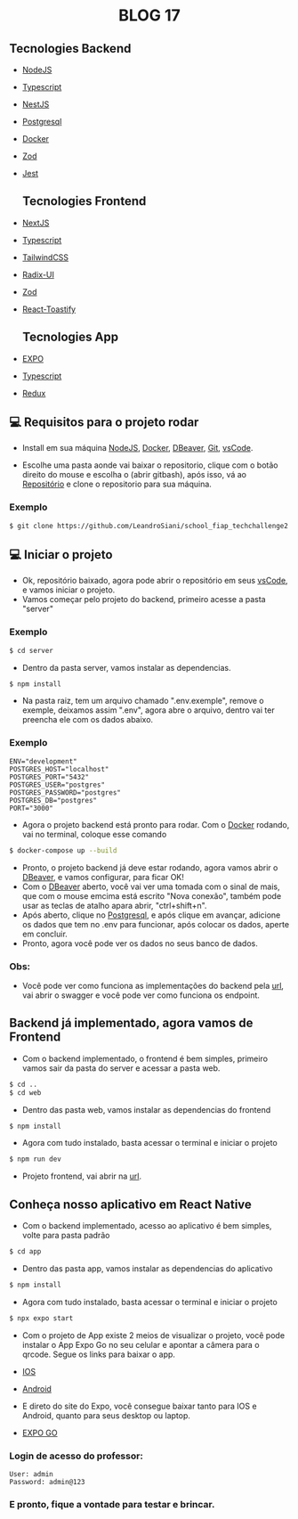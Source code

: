 <h1 align="center">
  BLOG 17
</p>



## Tecnologies Backend


- [NodeJS](https://nodejs.org)
- [Typescript](https://www.typescriptlang.org/)
- [NestJS](https://nestjs.com/)
- [Postgresql](https://www.postgresql.org/)
- [Docker](https://www.docker.com/)
- [Zod](https://zod.dev/)
- [Jest](https://jestjs.io/)

  ## Tecnologies Frontend
  

- [NextJS](https://nextjs.org/)
- [Typescript](https://www.typescriptlang.org/)
- [TailwindCSS](https://tailwindcss.com/)
- [Radix-UI](https://www.radix-ui.com/)
- [Zod](https://zod.dev/)
- [React-Toastify](https://www.npmjs.com/package/react-toastify)

  ## Tecnologies App
  

- [EXPO](https://expo.dev/)
- [Typescript](https://www.typescriptlang.org/)
- [Redux](https://redux-toolkit.js.org/)


## 💻 Requisitos para o projeto rodar

- Install em sua máquina [NodeJS](https://nodejs.org), [Docker](https://www.docker.com/), [DBeaver](https://dbeaver.io/), [Git](https://git-scm.com/), [vsCode](https://code.visualstudio.com/).

- Escolhe uma pasta aonde vai baixar o repositorio, clique com o botão direito do mouse e escolha o (abrir gitbash), após isso, vá ao [Repositório](https://github.com/LeandroSiani/school_fiap_techchallenge2) e clone o repositorio para sua máquina.

### Exemplo

```bash
$ git clone https://github.com/LeandroSiani/school_fiap_techchallenge2
````


## 💻 Iniciar o projeto

- Ok, repositório baixado, agora pode abrir o repositório em seus [vsCode](https://code.visualstudio.com/), e vamos iniciar o projeto.
- Vamos começar pelo projeto do backend, primeiro acesse a pasta "server"
  
### Exemplo

```bash
$ cd server
````

- Dentro da pasta server, vamos instalar as dependencias.

```bash
$ npm install
````

- Na pasta raiz, tem um arquivo chamado ".env.exemple", remove o exemple, deixamos assim ".env", agora abre o arquivo, dentro vai ter preencha ele com os dados abaixo.

### Exemplo

```http  
ENV="development"
POSTGRES_HOST="localhost"
POSTGRES_PORT="5432"
POSTGRES_USER="postgres"
POSTGRES_PASSWORD="postgres"
POSTGRES_DB="postgres"
PORT="3000"
```

- Agora o projeto backend está pronto para rodar. Com o [Docker](https://www.docker.com/) rodando, vai no terminal, coloque esse comando

```bash
$ docker-compose up --build
````

- Pronto, o projeto backend já deve estar rodando, agora vamos abrir o [DBeaver](https://dbeaver.io/), e vamos configurar, para ficar OK!
- Com o [DBeaver](https://dbeaver.io/) aberto, você vai ver uma tomada com o sinal de mais, que com o mouse emcima está escrito "Nova conexão", também pode usar as teclas de atalho apara abrir, "ctrl+shift+n".
- Após aberto, clique no [Postgresql](https://www.postgresql.org/), e após clique em avançar, adicione os dados que tem no .env para funcionar, após colocar os dados, aperte em concluir.
- Pronto, agora você pode ver os dados no seus banco de dados.

### Obs: 
- Você pode ver como funciona as implementações do backend pela [url](http://localhost:3000/api), vai abrir o swagger e você pode ver como funciona os endpoint.

## Backend já implementado, agora vamos de Frontend
- Com o backend implementado, o frontend é bem simples, primeiro vamos sair da pasta do server e acessar a pasta web.
  
```bash
$ cd ..
$ cd web
````

- Dentro das pasta web, vamos instalar as dependencias do frontend
  
```bash
$ npm install
````

- Agora com tudo instalado, basta acessar o terminal e iniciar o projeto

```bash
$ npm run dev
````

- Projeto frontend, vai abrir na [url](http://localhost:3001).


## Conheça nosso aplicativo em React Native
- Com o backend implementado, acesso ao aplicativo é bem simples, volte para pasta padrão
  
```bash
$ cd app
````

- Dentro das pasta app, vamos instalar as dependencias do aplicativo
  
```bash
$ npm install
````

- Agora com tudo instalado, basta acessar o terminal e iniciar o projeto

```bash
$ npx expo start
````

- Com o projeto de App existe 2 meios de visualizar o projeto, você  pode instalar o App Expo Go no seu celular e apontar a câmera para o qrcode. Segue os links para baixar o app.
  
- [IOS](https://itunes.apple.com/app/apple-store/id982107779)
- [Android](https://play.google.com/store/apps/details?id=host.exp.exponent&referrer=www)

- E direto do site do Expo, você consegue baixar tanto para IOS e Android, quanto para seus desktop ou laptop.

- [EXPO GO](https://expo.dev/go)

### Login de acesso do professor: 
```http  
User: admin
Password: admin@123
```

### E pronto, fique a vontade para testar e brincar.

